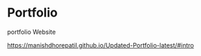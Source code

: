 # Portfolio
portfolio Website

https://manishdhorepatil.github.io/Updated-Portfolio-latest/#intro




